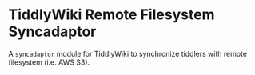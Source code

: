 # TiddlyWiki Remote Filesystem Syncadaptor

A `syncadaptor` module for TiddlyWiki to synchronize tiddlers with remote filesystem (i.e. AWS S3).

